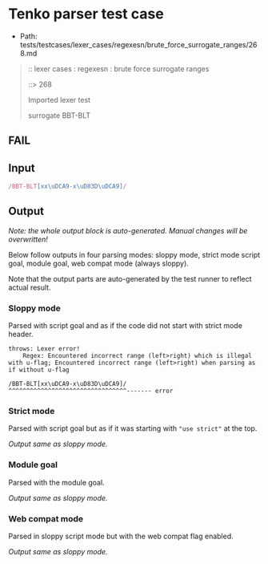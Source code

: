# Tenko parser test case

- Path: tests/testcases/lexer_cases/regexesn/brute_force_surrogate_ranges/268.md

> :: lexer cases : regexesn : brute force surrogate ranges
>
> ::> 268
>
> Imported lexer test
>
> surrogate BBT-BLT

## FAIL

## Input

`````js
/BBT-BLT[xx\uDCA9-x\uD83D\uDCA9]/
`````

## Output

_Note: the whole output block is auto-generated. Manual changes will be overwritten!_

Below follow outputs in four parsing modes: sloppy mode, strict mode script goal, module goal, web compat mode (always sloppy).

Note that the output parts are auto-generated by the test runner to reflect actual result.

### Sloppy mode

Parsed with script goal and as if the code did not start with strict mode header.

`````
throws: Lexer error!
    Regex: Encountered incorrect range (left>right) which is illegal with u-flag; Encountered incorrect range (left>right) when parsing as if without u-flag

/BBT-BLT[xx\uDCA9-x\uD83D\uDCA9]/
^^^^^^^^^^^^^^^^^^^^^^^^^^^^^^^^^------- error
`````

### Strict mode

Parsed with script goal but as if it was starting with `"use strict"` at the top.

_Output same as sloppy mode._

### Module goal

Parsed with the module goal.

_Output same as sloppy mode._

### Web compat mode

Parsed in sloppy script mode but with the web compat flag enabled.

_Output same as sloppy mode._
